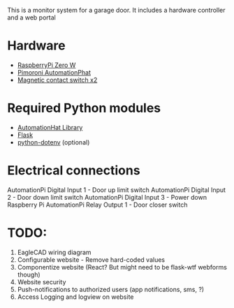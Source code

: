 This is a monitor system for a garage door.
It includes a hardware controller and a web portal


# Hardware #
* [RaspberryPi Zero W](https://www.adafruit.com/product/2885)
* [Pimoroni AutomationPhat](https://www.adafruit.com/product/3352)
* [Magnetic contact switch x2](https://www.adafruit.com/product/375)


# Required Python modules #
* [AutomationHat Library](https://github.com/pimoroni/automation-hat)
* [Flask](https://github.com/pimoroni/automation-hat)
* [python-dotenv](https://pypi.org/project/python-dotenv/) (optional)


# Electrical connections #
AutomationPi Digital Input 1 - Door up limit switch
AutomationPi Digital Input 2 - Door down limit switch
AutomationPi Digital Input 3 - Power down Raspberry Pi
AutomationPi Relay Output 1 - Door closer switch



# TODO: #
1. EagleCAD wiring diagram
2. Configurable website - Remove hard-coded values
3. Componentize website (React? But might need to be flask-wtf webforms though)
4. Website security
5. Push-notifications to authorized users (app notifications, sms, ?)
6. Access Logging and logview on website
